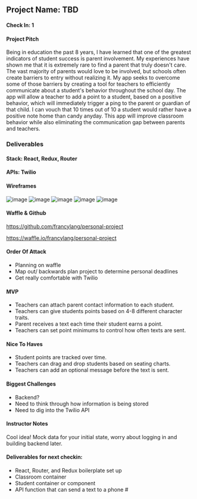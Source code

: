 ## Project Name: TBD

#### Check In: 1

#### Project Pitch

Being in education the past 8 years, I have learned that one of the greatest indicators of student success is parent involvement. My experiences have shown me that it is extremely rare to find a parent that truly doesn't care. The vast majority of parents would love to be involved, but schools often create barriers to entry without realizing it. My app seeks to overcome some of those barriers by creating a tool for teachers to efficiently communicate about a student's behavior throughout the school day. The app will allow a teacher to add a point to a student, based on a positive behavior, which will immediately trigger a ping to the parent or guardian of that child. I can vouch that 10 times out of 10 a student would rather have a positive note home than candy anyday. This app will improve classroom behavior while also eliminating the communication gap between parents and teachers. 


### Deliverables

#### Stack: React, Redux, Router

#### APIs: Twilio

#### Wireframes
![image](https://user-images.githubusercontent.com/24443103/31928095-0e47ae4c-b854-11e7-8a81-d87c081864df.png)
![image](https://user-images.githubusercontent.com/24443103/31928116-1f999f3e-b854-11e7-8a9e-9c19cda229fe.png)
![image](https://user-images.githubusercontent.com/24443103/31928141-3da23626-b854-11e7-89c7-ca726d445fba.png)
![image](https://user-images.githubusercontent.com/24443103/31928035-d8056306-b853-11e7-9e61-4c14d263ac3d.png)
![image](https://user-images.githubusercontent.com/24443103/31928060-ee7c48ac-b853-11e7-8d2c-810d2026ca45.png)

#### Waffle & Github
https://github.com/francylang/personal-project

https://waffle.io/francylang/personal-project

#### Order Of Attack
* Planning on waffle
* Map out/ backwards plan project to determine personal deadlines
* Get really comfortable with Twilio

#### MVP
* Teachers can attach parent contact information to each student.
* Teachers can give students points based on 4-8 different character traits.
* Parent receives a text each time their student earns a point.
* Teachers can set point minimums to control how often texts are sent. 

#### Nice To Haves
* Student points are tracked over time. 
* Teachers can drag and drop students based on seating charts.
* Teachers can add an optional message before the text is sent. 

#### Biggest Challenges
* Backend?
* Need to think through how information is being stored
* Need to dig into the Twilio API

#### Instructor Notes

Cool idea! Mock data for your initial state, worry about logging in and building backend later.

#### Deliverables for next checkin:

- React, Router, and Redux boilerplate set up
- Classroom container
- Student container or component
- API function that can send a text to a phone #
